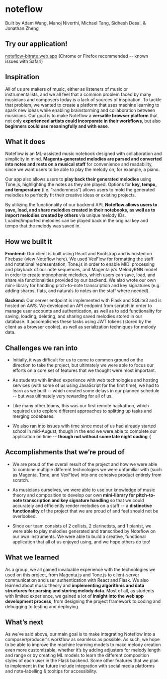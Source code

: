 # noteflow
Built by Adam Wang, Manoj Niverthi, Michael Tang, Sidhesh Desai, & Jonathan Zheng

## Try our application!
[noteflow-bitrate.web.app](http://noteflow-bitrate.web.app/) (Chrome or Firefox recommended -- known issues with Safari)

## Inspiration

All of us are makers of music, either as listeners of music or instrumentalists, and we all feel that a common problem faced by many musicians and composers today is a lack of sources of inspiration. To tackle that problem, we wanted to create a platform that uses machine learning to spark new ideas while enabling brainstorming and collaboration between musicians. Our goal is to make Noteflow a **versatile browser platform** that not only **experienced artists could incorporate in their workflows**, but also **beginners could use meaningfully and with ease**.

## What it does

Noteflow is an ML-assisted music notebook designed with collaboration and simplicity in mind. **Magenta-generated melodies are parsed and converted into notes and rests on a musical staff** for convenience and readability, since we want users to be able to play the melody on, for example, a piano.

Our app also allows users to **play back their generated melodies** using Tone.js, highlighting the notes as they are played. Options for **key, tempo, and temperature** (i.e. “randomness”) allows users to mold the generated melodies to perfectly fit their creative ideas or existing projects.

By utilizing the functionality of our backend API, **Noteflow allows users to save, load, and share melodies created in their notebooks, as well as to import melodies created by others** via unique melody IDs. Loaded/imported melodies can be played back in the original key and tempo that the melody was saved in.

## How we built it

**Frontend:** Our client is built using React and Bootstrap and is hosted on Firebase ([view Noteflow here](http://noteflow-bitrate.web.app/)). We used VexFlow for formatting the staff and notational representation, Tone.js in order to enable MIDI processing and playback of our note sequences, and Magenta.js’s MelodyRNN model in order to create monophonic melodies, which users can save, load, and share via functionalities provided by our backend. We also wrote our own mini-library for handling pitch-to-note transcription and key signatures (e.g. adding sharps, flats, and naturals to notes on the staff where needed).

**Backend:** Our server endpoint is implemented with Flask and SQLite3 and is hosted on AWS. We developed an API endpoint from scratch in order to manage user accounts and authentication, as well as to add functionality for saving, loading, deleting, and sharing saved melodies stored in our database. It accomplishes these tasks using JWT tokens (stored by the client as a browser cookie), as well as serialization techniques for melody data.

## Challenges we ran into

* Initially, it was difficult for us to come to common ground on the direction to take the project, but ultimately we were able to focus our efforts on a core set of features that we thought were most important.

* As students with limited experience with web technologies and hosting services (with some of us using JavaScript for the first time), we had to learn as we built -- which created some delays in our planned schedule -- but was ultimately very rewarding for all of us.

* Like many other teams, this was our first remote hackathon, which required us to explore different approaches to splitting up tasks and merging codebases.

* We also ran into issues with time since most of us had already started school in mid-August, though in the end we were able to complete our application on time -- **though not without some late night coding** :)

## Accomplishments that we’re proud of

* We are proud of the overall result of the project and how we were able to combine multiple different technologies we were unfamiliar with (such as Magenta, Tone, and VexFlow) into one cohesive product entirely from scratch.

* As musicians ourselves, we were able to use our knowledge of music theory and composition to develop our own **mini-library for pitch-to-note transcription and key signature handling** so that we could accurately and efficiently render melodies on a staff -- a **distinctive functionality** of the project that we are proud of and feel should not be overlooked.

* Since our team consists of 2 cellists, 2 clarinetists, and 1 pianist, we were able to play melodies generated and transcribed by Noteflow on our own instruments. We were able to build a creative, functional application that all of us enjoyed using, and we hope others do too!

## What we learned

As a group, we all gained invaluable experience with the technologies we used on this project, from Magenta.js and Tone.js to client-server communication and user authentication with React and Flask. We also learned about music theory and **implementing algorithms and data structures for parsing and storing melody data**. Most of all, as students with limited experience, we gained a lot of **insight into the web app development process**, from designing the project framework to coding and debugging to testing and deploying.

## What’s next

As we’ve said above, our main goal is to make integrating Noteflow into a composer/producer's workflow as seamless as possible. As such, we hope to be able to improve the machine learning models to make melody creation even more customizable, whether it’s by adding adjusters for melody length and range or by creating ML models to learn the different composition styles of each user in the Flask backend. Some other features that we plan to implement in the future include integration with social media platforms and note-labelling & tooltips for accessibility.
